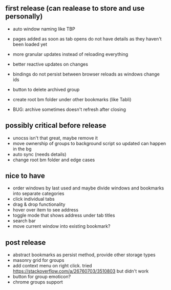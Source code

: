 ## first release (can realease to store and use personally)
- auto window naming like TBP
- pages added as soon as tab opens do not have details as they haven't been loaded yet
- more granular updates instead of reloading everything
- better reactive updates on changes
- bindings do not persist between browser reloads as windows change ids
- button to delete archived group
- create root bm folder under other bookmarks (like Tabli)
  
- BUG: archive sometimes doesn't refresh after closing

## possibly critical before release
- unocss isn't that great, maybe remove it
- move ownership of groups to background script so updated can happen in the bg
- auto sync (needs details)
- change root bm folder and edge cases

## nice to have
- order windows by last used and maybe divide windows and bookmarks into separate categories
- click individual tabs
- drag & drop functionality
- hover over item to see address
- toggle mode that shows address under tab titles
- search bar
- move current window into existing bookmark?

## post release
- abstract bookmarks as persist method, provide other storage types
- masonry grid for groups
- add context menu on right click. tried https://stackoverflow.com/a/26760703/3510803 but didn't work 
- button for group emoticon?
- chrome groups support